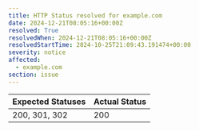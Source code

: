 ```yaml
---
title: HTTP Status resolved for example.com
date: 2024-12-21T08:05:16+00:00Z
resolved: True
resolvedWhen: 2024-12-21T08:05:16+00:00Z
resolvedStartTime: 2024-10-25T21:09:43.191474+00:00
severity: notice
affected:
  - example.com
section: issue
---
```


| Expected Statuses | Actual Status  |
|-------------------|----------------|
| 200, 301, 302 | 200 |
